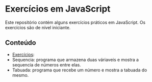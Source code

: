 # Exercícios em JavaScript

Este repositório contém alguns exercícios práticos em JavaScript. Os exercícios são de nível iniciante.

## Conteúdo

- [Exercícios](exercicios):
- Sequencia: programa que armazena duas váriaveis e mostra a sequencia de números entre elas.
- Tabuada: programa que recebe um número e mostra a tabuada do mesmo.

